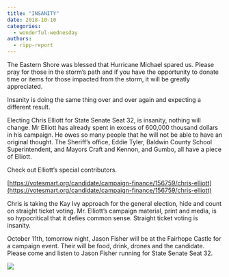 ```yaml
---
title: "INSANITY"
date: 2018-10-10
categories: 
  - wonderful-wednesday
authors: 
  - ripp-report
---
```


The Eastern Shore was blessed that Hurricane Michael spared us. Please pray for those in the storm’s path and if you have the opportunity to donate time or items for those impacted from the storm, it will be greatly appreciated.

Insanity is doing the same thing over and over again and expecting a different result.

Electing Chris Elliott for State Senate Seat 32, is insanity, nothing will change. Mr Elliott has already spent in excess of 600,000 thousand dollars in his campaign. He owes so many people that he will not be able to have an original thought. The Sheriff’s office, Eddie Tyler, Baldwin County School Superintendent, and Mayors Craft and Kennon, and Gumbo, all have a piece of Elliott.

Check out Elliott’s special contributors.

[https://votesmart.org/candidate/campaign-finance/156759/chris-elliott](https://votesmart.org/candidate/campaign-finance/156759/chris-elliott)

Chris is taking the Kay Ivy approach for the general election, hide and count on straight ticket voting. Mr. Elliott’s campaign material, print and media, is so hypocritical that it defies common sense. Straight ticket voting is insanity.

October 11th, tomorrow night, Jason Fisher will be at the Fairhope Castle for a campaign event. Their will be food, drink, drones and the candidate. Please come and listen to Jason Fisher running for State Senate Seat 32.

![](https://cdn.rippreport.com/wp-content/uploads/2018/10/42503661_1696287730500746_2562634254823456768_n.jpg)
